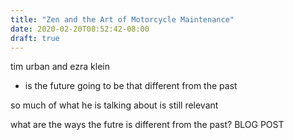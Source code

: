 ```yaml
---
title: "Zen and the Art of Motorcycle Maintenance"
date: 2020-02-20T08:52:42-08:00
draft: true
---
```


tim urban and ezra klein 

- is the future going to be that different from the past 

so much of what he is talking about is still relevant 

what are the ways the futre is different from the past? BLOG POST